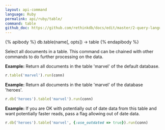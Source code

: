 ```yaml
---
layout: api-command 
language: Ruby
permalink: api/ruby/table/
command: table
github_doc: https://github.com/rethinkdb/docs/edit/master/2-query-language/api/ruby/selecting-data/table.md
---
```


{% apibody %}
db.table(name[, opts]) → table
{% endapibody %}

Select all documents in a table. This command can be chained with other commands to do
further processing on the data.

__Example:__ Return all documents in the table 'marvel' of the default database.

```rb
r.table('marvel').run(conn)
```

__Example:__ Return all documents in the table 'marvel' of the database 'heroes'.

```rb
r.db('heroes').table('marvel').run(conn)
```


__Example:__ If you are OK with potentially out of date data from this table and want potentially faster reads, pass a flag allowing out of date data.

```rb
r.db('heroes').table('marvel', {:use_outdated => true}).run(conn)
```

